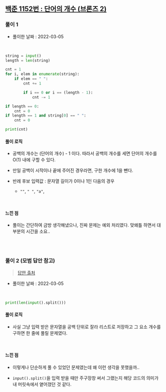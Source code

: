 ## <a href="https://www.acmicpc.net/problem/1152">백준 1152번 : 단어의 개수 (브론즈 2)</a>

### 풀이 1

- 풀이한 날짜 : 2022-03-05

<br/>

```python
string = input()
length = len(string)

cnt = 1
for i, elem in enumerate(string):
    if elem == " ":
        cnt += 1

        if i == 0 or i == (length - 1):
            cnt -= 1

if length == 0:
    cnt = 0
if length == 1 and string[0] == " ":
    cnt = 0

print(cnt)
```

#### 풀이 로직

- 공백의 개수는 (단어의 개수) - 1 이다. 따라서 공백의 개수를 세면 단어의 개수를 O(1) 내에 구할 수 있다.

- 만일 공백이 시작이나 끝에 주어진 경우라면, 구한 개수에 1을 뺀다.

- 반례 후보 입력값 : 문자열 길이가 0이나 1인 다음의 경우

  - <code>""</code>, <code>" "</code>, <code>"a"</code>,


<br/>

#### 느낀 점

- 풀이는 간단하여 금방 생각해냈으나, 진짜 문제는 예외 처리였다. 맞왜틀 하면서 대부분의 시간을 소요..

<br/><br/>

### 풀이 2 (모범 답안 참고)

> <a href="https://wook-2124.tistory.com/223">답안 출처</a>

- 풀이한 날짜 : 2022-03-05

<br/>

```python
print(len(input().split()))
```

#### 풀이 로직

- 사실 그냥 입력 받은 문자열을 공백 단위로 잘라 리스트로 저장하고 그 요소 개수를 구하면 한 줄에 풀릴 문제였다.

<br/>

#### 느낀 점

- 이렇게나 단순하게 풀 수 있었던 문제였는데 왜 이런 생각을 못했을까..

- <code>input().split()</code>을 입력 받을 때만 주구장창 써서 그랬는지 해당 코드의 의미가 내 머릿속에서 옅어졌던 것 같다.